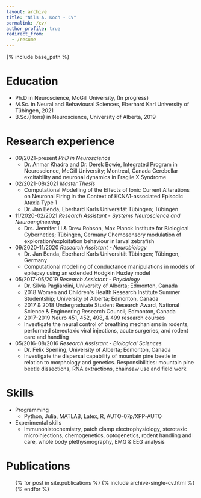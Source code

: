 ```yaml
---
layout: archive
title: "Nils A. Koch - CV"
permalink: /cv/
author_profile: true
redirect_from:
  - /resume
---
```


{% include base_path %}

Education
======
* Ph.D in Neuroscience, McGill University, (In progress)
* M.Sc. in Neural and Behavioural Sciences, Eberhard Karl University of Tübingen, 2021
* B.Sc.(Hons) in Neuroscience, University of Alberta, 2019

Research experience
======
* 09/2021-present 	*PhD in Neuroscience*
  * Dr. Anmar Khadra and Dr. Derek Bowie, Integrated Program in Neuroscience, McGill University; Montreal, Canada
  	Cerebellar excitability and neuronal dynamics in Fragile X Syndrome
* 02/2021-08/2021 	*Master Thesis* 
  * Computational Modelling of the Effects of Ionic Current Alterations on Neuronal Firing in the Context of KCNA1-associated Episodic Ataxia Type 1
  * Dr. Jan Benda, Eberhard Karls Universität Tübingen; Tübingen
* 11/2020-02/2021 	*Research Assistant - Systems Neuroscience and Neuroengineering*
  * Drs. Jennifer Li & Drew Robson, Max Planck Institute for Biological Cybernetics; Tübingen, Germany
  	Chemosensory modulation of exploration/exploitation behaviour in larval zebrafish
* 09/2020-11/2020 	*Research Assistant - Neurobiology*
  * Dr. Jan Benda, Eberhard Karls Universität Tübingen; Tübingen, Germany
  * Computational modelling of conductance manipulations in models of epilepsy using an extended Hodgkin Huxley model
* 05/2017-05/2019 	*Research Assistant - Physiology*
  * Dr. Silvia Pagliardini, University of Alberta; Edmonton, Canada
  * 2018 	Women and Children's Health Research Institute Summer Studentship; University of Alberta; Edmonton, Canada
  * 2017 & 2018 	Undergraduate Student Research Award, National Science & Engineering Research Council; Edmonton, Canada
  * 2017-2019 	Neuro 451, 452, 498, & 499 research courses
  * Investigate the neural control of breathing mechanisms in rodents, performed stereotaxic viral injections, acute surgeries, and rodent care and handling
* 05/2016-08/2016 	*Research Assistant - Biological Sciences*
  * Dr. Felix Sperling, University of Alberta; Edmonton, Canada
  * Investigate the dispersal capability of mountain pine beetle in relation to morphology and genetics. Responsibilities: mountain pine beetle dissections, RNA extractions, chainsaw use and field work
  
Skills
======
* Programming
  * Python, Julia, MATLAB, Latex, R, AUTO-07p/XPP-AUTO
* Experimental skills
  * Immunohistochemistry, patch clamp electrophysiology, sterotaxic microinjections,
chemogenetics, optogenetics, rodent handling and care, whole body
plethysmography, EMG & EEG analysis

Publications
======
  <ul>{% for post in site.publications %}
    {% include archive-single-cv.html %}
  {% endfor %}</ul>
  
  
  <!--
% Presentations and Abstracts
% ======
%  <ul>{% for post in site.talks %}
%    {% include archive-single-talk-cv.html %}
%  {% endfor %}</ul> 
-->
  

